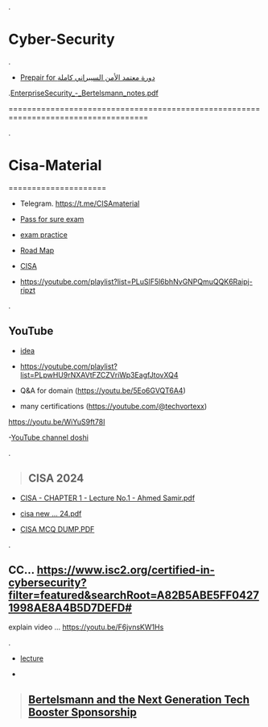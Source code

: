 .


# Cyber-Security

.


- [ Prepair for دورة معتمد الأمن السيبراني كاملة](https://www.youtube.com/watch?v=WiYuS9ft78I)


.[EnterpriseSecurity_-_Bertelsmann_notes.pdf](https://github.com/nancyalaswad90/Cyber-Security/files/14384128/EnterpriseSecurity_-_Bertelsmann_notes.pdf)


====================================================================================


.

# Cisa-Material

=====================


- Telegram. https://t.me/CISAmaterial

  
- [Pass for sure exam](https://www.linkedin.com/posts/ahmed-alsaket-974413197_%D8%A8%D8%A7%D8%B1%D9%83-%D8%A7%D9%84%D9%84%D9%87-%D8%AE%D9%8A%D8%B1%D8%A7-%D9%84%D9%85%D9%86-%D8%B1%D9%81%D8%B9%D9%87%D9%85-%D9%85%D8%AA%D9%86%D8%B3%D8%A7%D8%B4-%D8%AA%D8%B9%D9%85%D9%84-%D9%84%D8%A7%D9%8A%D9%83-activity-7104893490668408833-R986?utm_source=share&utm_medium=member_android)



- [exam practice](https://www.udemy.com/course/cisa-exam-practice-tests/)




- [Road Map](https://www.linkedin.com/posts/3lywafa_my-cisa-exam-experience-tips-for-aspiring-activity-7090650957314764800-won_?utm_source=share&utm_medium=member_android)




- [CISA](https://youtu.be/wDMHXmUoWRU)



- https://youtube.com/playlist?list=PLuSlF5l6bhNvGNPQmuQQK6Raipj-ripzt


.


## YouTube


- [idea](https://youtube.com/playlist?list=PLpwHU9rNXAVsG33LqlxnkKPI4JKBGNI08)
  

- https://youtube.com/playlist?list=PLpwHU9rNXAVtFZCZVriWp3EagfJtovXQ4
  

- Q&A for domain (https://youtu.be/5Eo6GVQT6A4)

  

- many certifications (https://youtube.com/@techvortexx)
  

https://youtu.be/WiYuS9ft78I



-[YouTube channel doshi](https://youtu.be/rbCJ3ceDuso)


.
> ## CISA 2024 

- [CISA - CHAPTER 1 - Lecture No.1 - Ahmed Samir.pdf](https://github.com/nancyalaswad90/Cyber-Security-Cisa/files/14661275/CISA.-.CHAPTER.1.-.Lecture.No.1.-.Ahmed.Samir.pdf)


- [cisa new ... 24.pdf](https://github.com/nancyalaswad90/Cyber-Security-Cisa/files/14661273/cisa.new.24.pdf)


-  [CISA MCQ DUMP.PDF](https://github.com/nancyalaswad90/Cyber-Security-Cisa/files/14661272/CISA.MCQ.DUMP.PDF)



.



## CC... https://www.isc2.org/certified-in-cybersecurity?filter=featured&searchRoot=A82B5ABE5FF04271998AE8A4B5D7DEFD#
explain video ...  https://youtu.be/F6jvnsKW1Hs


.

- [lecture](https://youtu.be/Jk79QJCxPkM)

- 

> ## [ Bertelsmann and the Next Generation Tech Booster Sponsorship](https://docs.google.com/presentation/d/1bzpPZWp111wwkFyOrPWcz5_21HBDTDjYW55oSRkuQc0/edit#slide=id.g26b287c9965_0_0)

